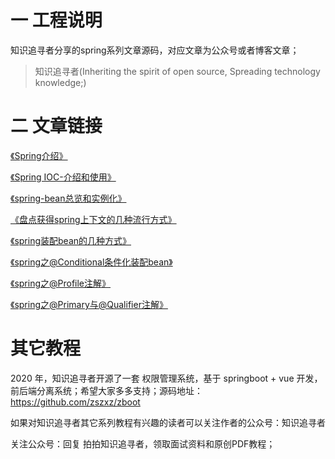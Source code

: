 
# 一 工程说明
知识追寻者分享的spring系列文章源码，对应文章为公众号或者博客文章；
> 知识追寻者(Inheriting the spirit of open source, Spreading technology knowledge;)

# 二 文章链接

[《Spring介绍》](http://mp.weixin.qq.com/s?__biz=MjM5Mzc4MDQ3OA==&mid=2247484001&idx=1&sn=047080c3cd762d159577c38ec85b7f42&chksm=a69085f091e70ce6dd06234d2a6da144f63f4b4da9a19d37dd0821deb252e4d350245dfc8a2e&scene=21#wechat_redirect)

[《Spring IOC-介绍和使用》](http://mp.weixin.qq.com/s?__biz=MjM5Mzc4MDQ3OA==&mid=2247484025&idx=1&sn=8197e1f3f4953349f22a95a408fea5e2&chksm=a69085e891e70cfee958bd8c29fc49f9b96e9115ff907f191a3e0020bebf3934babe77f581a1&scene=21#wechat_redirect)

[《spring-bean总览和实例化》](http://mp.weixin.qq.com/s?__biz=MjM5Mzc4MDQ3OA==&mid=2247484030&idx=1&sn=15d0c067bd2ab37d4c8ebd7e3ff7093a&chksm=a69085ef91e70cf9251d33d01c1ed758a5ba8f9309d354d9cabc8e4d44f410c7e605e22ba5b0&scene=21#wechat_redirect)

[《盘点获得spring上下文的几种流行方式》](http://mp.weixin.qq.com/s?__biz=MjM5Mzc4MDQ3OA==&mid=2247484629&idx=1&sn=114757c963d45115ce43b9d228c163a4&chksm=a690834491e70a52ee1556924c297c45e11f779eb74b53f2658ea0218fc57f6b879e8c638ac2&scene=21#wechat_redirect)

[《spring装配bean的几种方式》](http://mp.weixin.qq.com/s?__biz=MjM5Mzc4MDQ3OA==&mid=2247484634&idx=1&sn=bd0aa9ffc8ad81c55cfc4a06c7fe0991&chksm=a690834b91e70a5debc4bbb0d0a3dea853f7bc6942ed5fa9128b2e39220e2bb0f2ff3e303726&scene=21#wechat_redirect)

[《spring之@Conditional条件化装配bean》](http://mp.weixin.qq.com/s?__biz=MjM5Mzc4MDQ3OA==&mid=2247484639&idx=1&sn=67f9b2365c359c813d54ae31908eedd2&chksm=a690834e91e70a589f7a02915130c1822f9451f0b8ede24bf28ca8c9a1c943b0c18da32be8b4&scene=21#wechat_redirect)

[《spring之@Profile注解》](http://mp.weixin.qq.com/s?__biz=MjM5Mzc4MDQ3OA==&mid=2247484646&idx=1&sn=2c4d99940acafb38d0f4675c935fac68&chksm=a690837791e70a6134f2098097db616edf1e7d9d06bd26b5639866f69dafd29d35f7cfa4767d&scene=21#wechat_redirect)

[《spring之@Primary与@Qualifier注解》](http://mp.weixin.qq.com/s?__biz=MjM5Mzc4MDQ3OA==&mid=2247484651&idx=1&sn=65cfdf58fe64ff274a15ab73872bca89&chksm=a690837a91e70a6ca53d2f161876c0df1fac6b5db21afc7362d68cfe4c232fa1faefb08bb5ea&scene=21#wechat_redirect)

# 其它教程

2020 年，知识追寻者开源了一套 权限管理系统，基于 springboot + vue 开发，前后端分离系统；希望大家多多支持；源码地址：https://github.com/zszxz/zboot

如果对知识追寻者其它系列教程有兴趣的读者可以关注作者的公众号：知识追寻者

关注公众号：回复 拍拍知识追寻者，领取面试资料和原创PDF教程；

